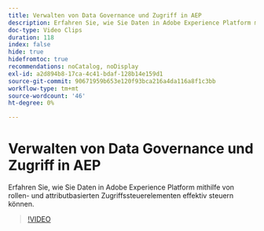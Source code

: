 ```yaml
---
title: Verwalten von Data Governance und Zugriff in AEP
description: Erfahren Sie, wie Sie Daten in Adobe Experience Platform mithilfe von rollen- und attributbasierten Zugriffssteuerelementen effektiv steuern können.
doc-type: Video Clips
duration: 118
index: false
hide: true
hidefromtoc: true
recommendations: noCatalog, noDisplay
exl-id: a2d894b8-17ca-4c41-bdaf-128b14e159d1
source-git-commit: 90671959b653e120f93bca216a4da116a8f1c3bb
workflow-type: tm+mt
source-wordcount: '46'
ht-degree: 0%

---
```


# Verwalten von Data Governance und Zugriff in AEP

Erfahren Sie, wie Sie Daten in Adobe Experience Platform mithilfe von rollen- und attributbasierten Zugriffssteuerelementen effektiv steuern können.

<!-- 62_S601_3442532_118_managing-data-governance-and-access-in-aep -->
>[!VIDEO](https://video.tv.adobe.com/v/3460539/?learn=on&enablevpops=true&captions=ger)
